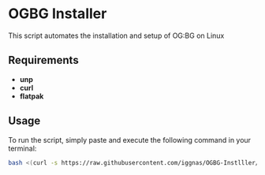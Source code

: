 # OGBG Installer

This script automates the installation and setup of OG:BG on Linux

## Requirements

- **unp**
- **curl**
- **flatpak**

## Usage

To run the script, simply paste and execute the following command in your terminal:

```bash
bash <(curl -s https://raw.githubusercontent.com/iggnas/OGBG-Instlller/refs/heads/main/installer.sh)
